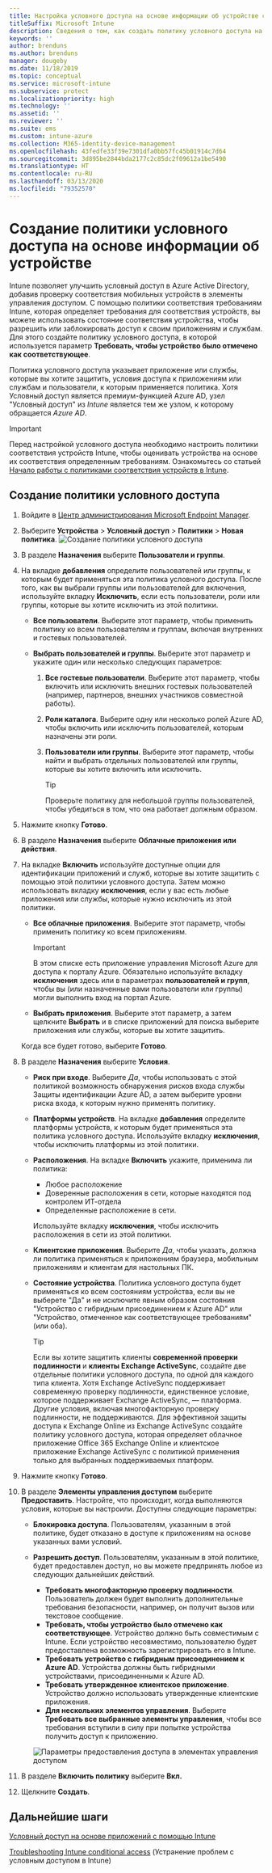 ```yaml
---
title: Настройка условного доступа на основе информации об устройстве с помощью Intune
titleSuffix: Microsoft Intune
description: Сведения о том, как создать политику условного доступа на основе информации об устройстве в зависимости от политик управления мобильными приложениями и соответствия устройств Microsoft Intune.
keywords: ''
author: brenduns
ms.author: brenduns
manager: dougeby
ms.date: 11/18/2019
ms.topic: conceptual
ms.service: microsoft-intune
ms.subservice: protect
ms.localizationpriority: high
ms.technology: ''
ms.assetid: ''
ms.reviewer: ''
ms.suite: ems
ms.custom: intune-azure
ms.collection: M365-identity-device-management
ms.openlocfilehash: 43fedfe33f39e7301dfa0bb57fc45b01914c7d64
ms.sourcegitcommit: 3d895be2844bda2177c2c85dc2f09612a1be5490
ms.translationtype: HT
ms.contentlocale: ru-RU
ms.lasthandoff: 03/13/2020
ms.locfileid: "79352570"
---
```

# <a name="create-a-device-based-conditional-access-policy"></a>Создание политики условного доступа на основе информации об устройстве

Intune позволяет улучшить условный доступ в Azure Active Directory, добавив проверку соответствия мобильных устройств в элементы управления доступом. С помощью политики соответствия требованиям Intune, которая определяет требования для соответствия устройств, вы можете использовать состояние соответствия устройства, чтобы разрешить или заблокировать доступ к своим приложениям и службам. Для этого создайте политику условного доступа, в которой используется параметр **Требовать, чтобы устройство было отмечено как соответствующее**.

Политика условного доступа указывает приложение или службы, которые вы хотите защитить, условия доступа к приложениям или службам и пользователи, к которым применяется политика. Хотя Условный доступ является премиум-функцией Azure AD, узел "Условный доступ" из *Intune* является тем же узлом, к которому обращается *Azure AD*.

> [!IMPORTANT]
> Перед настройкой условного доступа необходимо настроить политики соответствия устройств Intune, чтобы оценивать устройства на основе их соответствия определенным требованиям. Ознакомьтесь со статьей [Начало работы с политиками соответствия устройств в Intune](device-compliance-get-started.md).

## <a name="create-conditional-access-policy"></a>Создание политики условного доступа

1. Войдите в [Центр администрирования Microsoft Endpoint Manager](https://go.microsoft.com/fwlink/?linkid=2109431).

2. Выберите **Устройства** > **Условный доступ** > **Политики** > **Новая политика**.
  ![Создание политики условного доступа](./media/create-conditional-access-intune/create-ca.png)

3. В разделе **Назначения** выберите **Пользователи и группы**.

4. На вкладке **добавления** определите пользователей или группы, к которым будет применяться эта политика условного доступа. После того, как вы выбрали группы или пользователей для включения, используйте вкладку **Исключить**, если есть пользователи, роли или группы, которые вы хотите исключить из этой политики.

   - **Все пользователи**. Выберите этот параметр, чтобы применить политику ко всем пользователям и группам, включая внутренних и гостевых пользователей.

   - **Выбрать пользователей и группы**. Выберите этот параметр и укажите один или несколько следующих параметров:
  
     1. **Все гостевые пользователи**. Выберите этот параметр, чтобы включить или исключить внешних гостевых пользователей (например, партнеров, внешних участников совместной работы).

     2. **Роли каталога**. Выберите одну или несколько ролей Azure AD, чтобы включить или исключить пользователей, которым назначены эти роли.

     3. **Пользователи или группы**. Выберите этот параметр, чтобы найти и выбрать отдельных пользователей или группы, которые вы хотите включить или исключить.

        > [!TIP]
        > Проверьте политику для небольшой группы пользователей, чтобы убедиться в том, что она работает должным образом.

5. Нажмите кнопку **Готово**.

6. В разделе **Назначения** выберите **Облачные приложения или действия**.

7. На вкладке **Включить** используйте доступные опции для идентификации приложений и служб, которые вы хотите защитить с помощью этой политики условного доступа. Затем можно использовать вкладку **исключения**, если у вас есть любые приложения или службы, которые нужно исключить из этой политики.

   - **Все облачные приложения**. Выберите этот параметр, чтобы применить политику ко всем приложениям.
     > [!IMPORTANT]
     > В этом списке есть приложение управления Microsoft Azure для доступа к порталу Azure. Обязательно используйте вкладку **исключения** здесь или в параметрах **пользователей и групп**, чтобы вы (или назначенные вами пользователи или группы) могли выполнить вход на портал Azure. 

   - **Выбрать приложения**. Выберите этот параметр, а затем щелкните **Выбрать** и в списке приложений для поиска выберите приложения или службы, которые вы хотите защитить.

   Когда все будет готово, выберите **Готово**.

8. В разделе **Назначения** выберите **Условия**.

   - **Риск при входе**. Выберите *Да*, чтобы использовать с этой политикой возможность обнаружения рисков входа службы Защиты идентификации Azure AD, а затем выберите уровни риска входа, к которым нужно применять политику.

   - **Платформы устройств**. На вкладке **добавления** определите платформы устройств, к которым будет применяться эта политика условного доступа. Используйте вкладку **исключения**, чтобы исключить платформы из этой политики.

   - **Расположения**. На вкладке **Включить** укажите, применима ли политика:
     - Любое расположение
     - Доверенные расположения в сети, которые находятся под контролем ИТ-отдела
     - Определенные расположение в сети.

     Используйте вкладку **исключения**, чтобы исключить расположения в сети из этой политики.

   - **Клиентские приложения**. Выберите *Да*, чтобы указать, должна ли политика применяться к приложениям браузера, мобильным приложениям и клиентам для настольных ПК.

   - **Состояние устройства**. Политика условного доступа будет применяться ко всем состояниям устройства, если вы не выберете "Да" и не исключите явным образом состояния "Устройство с гибридным присоединением к Azure AD" или "Устройство, отмеченное как соответствующее требованиям" (или оба).

     > [!TIP]
     > Если вы хотите защитить клиенты **современной проверки подлинности** и **клиенты Exchange ActiveSync**, создайте две отдельные политики условного доступа, по одной для каждого типа клиента. Хотя Exchange ActiveSync поддерживает современную проверку подлинности, единственное условие, которое поддерживает Exchange ActiveSync, — платформа. Другие условия, включая многофакторную проверку подлинности, не поддерживаются. Для эффективной защиты доступа к Exchange Online из Exchange ActiveSync создайте политику условного доступа, которая определяет облачное приложение Office 365 Exchange Online и клиентское приложение Exchange ActiveSync с политикой применения только для выбранных поддерживаемых платформ.

9. Нажмите кнопку **Готово**.

10. В разделе **Элементы управления доступом** выберите **Предоставить**. Настройте, что происходит, когда выполняются условия, которые вы настроили.  Доступны следующие параметры:

    - **Блокировка доступа**. Пользователям, указанным в этой политике, будет отказано в доступе к приложениям на основе указанных вами условий.
    - **Разрешить доступ**. Пользователям, указанным в этой политике, будет предоставлен доступ, но вы можете предпринять любое из следующих дальнейших действий.
      - **Требовать многофакторную проверку подлинности**. Пользователь должен будет выполнить дополнительные требования безопасности, например, он получит вызов или текстовое сообщение.
      - **Требовать, чтобы устройство было отмечено как соответствующее**. Устройство должно быть совместимым с Intune. Если устройство несовместимо, пользователю будет предоставлена возможность зарегистрировать его в Intune.
      - **Требовать устройство с гибридным присоединением к Azure AD**. Устройства должны быть гибридными устройствами, присоединенными к Azure AD.
      - **Требовать утвержденное клиентское приложение**. Устройство должно использовать утвержденные клиентские приложения. 
      - **Для нескольких элементов управления**. Выберите **Требовать все выбранные элементы управления**, чтобы все требования вступили в силу при попытке устройства получить доступ к приложению.

      ![Параметры предоставления доступа в элементах управления доступом](./media/create-conditional-access-intune/create-ca-grant-access-settings.png)

11. В разделе **Включить политику** выберите **Вкл.**

12. Щелкните **Создать**.

## <a name="next-steps"></a>Дальнейшие шаги

[Условный доступ на основе приложений с помощью Intune](app-based-conditional-access-intune.md)

[Troubleshooting Intune conditional access](https://support.microsoft.com/help/4456106) (Устранение проблем с условным доступом в Intune)
